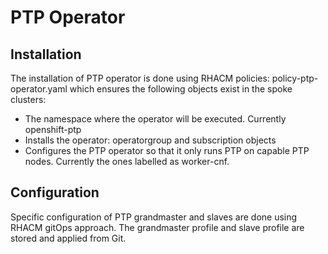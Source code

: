 # PTP Operator

## Installation

The installation of PTP operator is done using RHACM policies: policy-ptp-operator.yaml which ensures the following objects exist in the spoke clusters:

* The namespace where the operator will be executed. Currently openshift-ptp
* Installs the operator: operatorgroup and subscription objects
* Configures the PTP operator so that it only runs PTP on capable PTP nodes. Currently the ones labelled as worker-cnf.

## Configuration

Specific configuration of PTP grandmaster and slaves are done using RHACM gitOps approach. The grandmaster profile and slave profile are stored and applied from Git.



